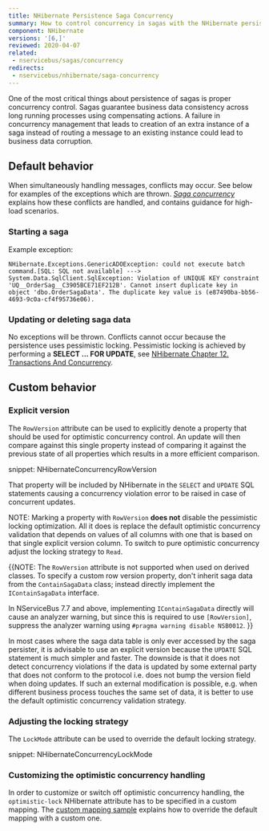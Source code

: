 ```yaml
---
title: NHibernate Persistence Saga Concurrency
summary: How to control concurrency in sagas with the NHibernate persistence
component: NHibernate
versions: '[6,]'
reviewed: 2020-04-07
related:
 - nservicebus/sagas/concurrency
redirects:
 - nservicebus/nhibernate/saga-concurrency
---
```


One of the most critical things about persistence of sagas is proper concurrency control. Sagas guarantee business data consistency across long running processes using compensating actions. A failure in concurrency management that leads to creation of an extra instance of a saga instead of routing a message to an existing instance could lead to business data corruption.


## Default behavior

When simultaneously handling messages, conflicts may occur. See below for examples of the exceptions which are thrown. _[Saga concurrency](/nservicebus/sagas/concurrency.md)_ explains how these conflicts are handled, and contains guidance for high-load scenarios.

### Starting a saga

Example exception:

```
NHibernate.Exceptions.GenericADOException: could not execute batch command.[SQL: SQL not available] ---> System.Data.SqlClient.SqlException: Violation of UNIQUE KEY constraint 'UQ__OrderSag__C3905BCE71EF212B'. Cannot insert duplicate key in object 'dbo.OrderSagaData'. The duplicate key value is (e87490ba-bb56-4693-9c0a-cf4f95736e06).
```

### Updating or deleting saga data

No exceptions will be thrown. Conflicts cannot occur because the persistence uses pessimistic locking. Pessimistic locking is achieved by performing a **SELECT ... FOR UPDATE**, see [NHibernate Chapter 12. Transactions And Concurrency](https://nhibernate.info/doc/nhibernate-reference/transactions.html).

## Custom behavior

### Explicit version

The `RowVersion` attribute can be used to explicitly denote a property that should be used for optimistic concurrency control. An update will then compare against this single property instead of comparing it against the previous state of all properties which results in a more efficient comparison.

snippet: NHibernateConcurrencyRowVersion

That property will be included by NHibernate in the `SELECT` and `UPDATE` SQL statements causing a concurrency violation error to be raised in case of concurrent updates.

NOTE: Marking a property with `RowVersion` **does not** disable the pessimistic locking optimization. All it does is replace the default optimistic concurrency validation that depends on values of all columns with one that is based on that single explicit version column. To switch to pure optimistic concurrency adjust the locking strategy to `Read`.

{{NOTE:
The `RowVersion` attribute is not supported when used on derived classes. To specify a custom row version property, don't inherit saga data from the `ContainSagaData` class; instead directly implement the `IContainSagaData` interface.

In NServiceBus 7.7 and above, implementing `IContainSagaData` directly will cause an analyzer warning, but since this is required to use `[RowVersion]`, suppress the analyzer warning using `#pragma warning disable NSB0012`.
}}

In most cases where the saga data table is only ever accessed by the saga persister, it is advisable to use an explicit version because the `UPDATE` SQL statement is much simpler and faster. The downside is that it does not detect concurrency violations if the data is updated by some external party that does not conform to the protocol i.e. does not bump the version field when doing updates. If such an external modification is possible, e.g. when different business process touches the same set of data, it is better to use the default optimistic concurrency validation strategy.

### Adjusting the locking strategy

The `LockMode` attribute can be used to override the default locking strategy.

snippet: NHibernateConcurrencyLockMode


### Customizing the optimistic concurrency handling

In order to customize or switch off optimistic concurrency handling, the `optimistic-lock` NHibernate attribute has to be specified in a custom mapping. The [custom mapping sample](/samples/nhibernate/custom-mappings) explains how to override the default mapping with a custom one.